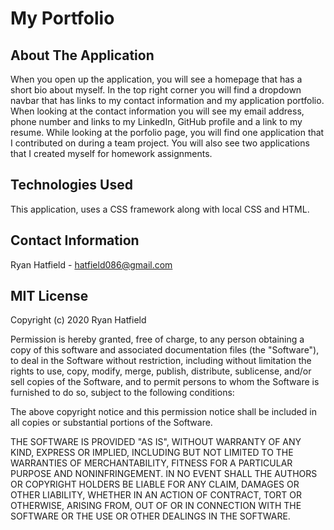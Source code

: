 # My Portfolio

## About The Application
When you open up the application, you will see a homepage that has a short bio about myself. In the top right corner you will find a dropdown navbar that has links to my contact information and my application portfolio. When looking at the contact information you will see my email address, phone number and links to my LinkedIn, GitHub profile and a link to my resume. While looking at the porfolio page, you will find one application that I contributed on during a team project. You will also see two applications that I created myself for homework assignments.

## Technologies Used
This application, uses a CSS framework along with local CSS and HTML.

## Contact Information

Ryan Hatfield - hatfield086@gmail.com


## MIT License

Copyright (c) 2020 Ryan Hatfield

Permission is hereby granted, free of charge, to any person obtaining a copy
of this software and associated documentation files (the "Software"), to deal
in the Software without restriction, including without limitation the rights
to use, copy, modify, merge, publish, distribute, sublicense, and/or sell
copies of the Software, and to permit persons to whom the Software is
furnished to do so, subject to the following conditions:

The above copyright notice and this permission notice shall be included in all
copies or substantial portions of the Software.

THE SOFTWARE IS PROVIDED "AS IS", WITHOUT WARRANTY OF ANY KIND, EXPRESS OR
IMPLIED, INCLUDING BUT NOT LIMITED TO THE WARRANTIES OF MERCHANTABILITY,
FITNESS FOR A PARTICULAR PURPOSE AND NONINFRINGEMENT. IN NO EVENT SHALL THE
AUTHORS OR COPYRIGHT HOLDERS BE LIABLE FOR ANY CLAIM, DAMAGES OR OTHER
LIABILITY, WHETHER IN AN ACTION OF CONTRACT, TORT OR OTHERWISE, ARISING FROM,
OUT OF OR IN CONNECTION WITH THE SOFTWARE OR THE USE OR OTHER DEALINGS IN THE
SOFTWARE.
